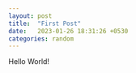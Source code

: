 ```yaml
---
layout: post
title:  "First Post"
date:   2023-01-26 18:31:26 +0530
categories: random
---
```

Hello World!